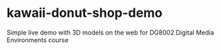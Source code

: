 # kawaii-donut-shop-demo

Simple live demo with 3D models on the web for DG8002 Digital Media Environments course